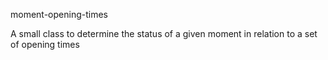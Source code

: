 moment-opening-times

A small class to determine the status of a given moment in relation to a set of opening times

